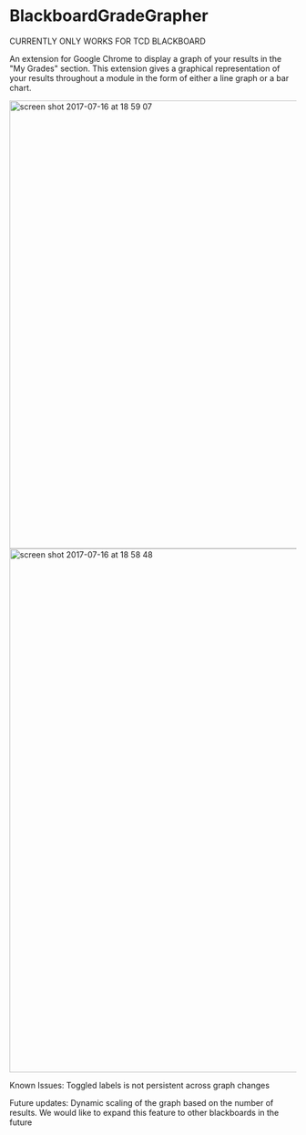 # BlackboardGradeGrapher

CURRENTLY ONLY WORKS FOR TCD BLACKBOARD

An extension for Google Chrome to display a graph of your results in the "My Grades" section. This extension gives a graphical representation of your results throughout a module in the form of either a line graph or a bar chart. 

<img width="787" alt="screen shot 2017-07-16 at 18 59 07" src="https://user-images.githubusercontent.com/17296281/28250059-fc9578ee-6a58-11e7-9836-e97ea26de2c0.png">
<img width="920" alt="screen shot 2017-07-16 at 18 58 48" src="https://user-images.githubusercontent.com/17296281/28250060-fc98532a-6a58-11e7-90a1-bd31ba919682.png">




Known Issues:
Toggled labels is not persistent across graph changes

Future updates:
Dynamic scaling of the graph based on the number of results.
We would like to expand this feature to other blackboards in the future
